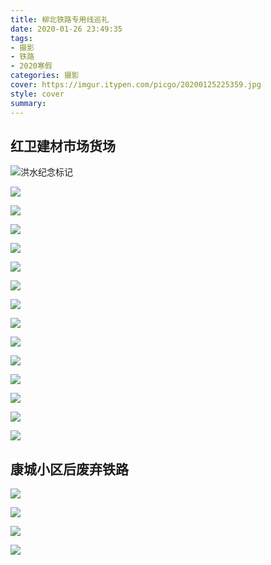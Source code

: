 ```yaml
---
title: 柳北铁路专用线巡礼
date: 2020-01-26 23:49:35
tags:
- 摄影
- 铁路
- 2020寒假
categories: 摄影
cover: https://imgur.itypen.com/picgo/20200125225359.jpg
style: cover
summary: 
---
```

## 红卫建材市场货场

![洪水纪念标记](https://imgur.itypen.com/picgo/20200125234221.jpg_/fw/1280/)

![](https://imgur.itypen.com/picgo/20200125234208.jpg_/fw/1280/)

![](https://imgur.itypen.com/picgo/20200125234210.jpg_/fw/1280/)

![](https://imgur.itypen.com/picgo/20200125234216.jpg_/fw/1280/)

![](https://imgur.itypen.com/picgo/20200125234215.jpg_/fw/1280/)

![](https://imgur.itypen.com/picgo/20200125234220.jpg_/fw/1280/)

![](https://imgur.itypen.com/picgo/20200125234213.jpg_/fw/1280/)

![](https://imgur.itypen.com/picgo/20200125234212.jpg_/fw/1280/)

![](https://imgur.itypen.com/picgo/20200125234217.jpg_/fw/1280/)

![](https://imgur.itypen.com/picgo/20200125225359.jpg_/fw/1280/)

![](https://imgur.itypen.com/picgo/20200125234218.jpg_/fw/1280/)

![](https://imgur.itypen.com/picgo/20200125234211.jpg_/fw/1280/)

![](https://imgur.itypen.com/picgo/20200125234223.jpg_/fw/1280/)

![](https://imgur.itypen.com/picgo/20200125234222.jpg_/fw/1280/)

![](https://imgur.itypen.com/picgo/20200125234209.jpg_/fw/1280/)

## 康城小区后废弃铁路

![](https://imgur.itypen.com/picgo/20200126001748.jpg_/fw/1280/)

![](https://imgur.itypen.com/picgo/20200126001749.jpg_/fw/1280/)

![](https://imgur.itypen.com/picgo/20200126001750.jpg_/fw/1280/)

![](https://imgur.itypen.com/picgo/20200126001751.jpg_/fw/1280/)
